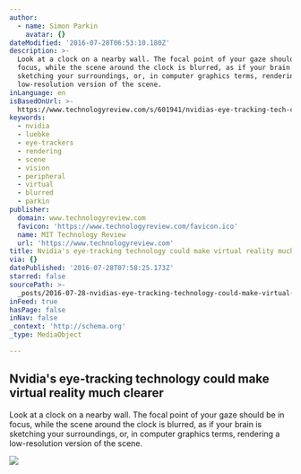 ```yaml
---
author:
  - name: Simon Parkin
    avatar: {}
dateModified: '2016-07-28T06:53:10.180Z'
description: >-
  Look at a clock on a nearby wall. The focal point of your gaze should be in
  focus, while the scene around the clock is blurred, as if your brain is
  sketching your surroundings, or, in computer graphics terms, rendering a
  low-resolution version of the scene.
inLanguage: en
isBasedOnUrl: >-
  https://www.technologyreview.com/s/601941/nvidias-eye-tracking-tech-could-revolutionize-virtual-reality/
keywords:
  - nvidia
  - luebke
  - eye-trackers
  - rendering
  - scene
  - vision
  - peripheral
  - virtual
  - blurred
  - parkin
publisher:
  domain: www.technologyreview.com
  favicon: 'https://www.technologyreview.com/favicon.ico'
  name: MIT Technology Review
  url: 'https://www.technologyreview.com'
title: Nvidia's eye-tracking technology could make virtual reality much clearer
via: {}
datePublished: '2016-07-28T07:58:25.173Z'
starred: false
sourcePath: >-
  _posts/2016-07-28-nvidias-eye-tracking-technology-could-make-virtual-reality.md
inFeed: true
hasPage: false
inNav: false
_context: 'http://schema.org'
_type: MediaObject

---
```

<article style=""><h1>Nvidia's eye-tracking technology could make virtual reality much clearer</h1><p>Look at a clock on a nearby wall. The focal point of your gaze should be in focus, while the scene around the clock is blurred, as if your brain is sketching your surroundings, or, in computer graphics terms, rendering a low-resolution version of the scene.</p><img src="http://d267cvn3rvuq91.cloudfront.net/i/images/nvidiax1920.jpg?cx=0&amp;cy=0&amp;cw=1920&amp;ch=1080&amp;sw=1200" /></article>